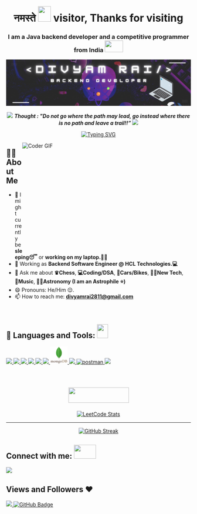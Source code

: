 <h1 align="center"> नमस्ते <img src="https://c.tenor.com/eYRNL1In-ooAAAAM/namaste-covid.gif" width="35px" height="42"> visitor, Thanks for visiting </h1>
<h3 align="center">I am a Java backend developer and a competitive programmer from India <img src="https://1.bp.blogspot.com/-kP6bmmixhvg/YDbA3kZ-75I/AAAAAAAA4Os/YS5VBD0fGnMgMteNDso4OWSsD-alvMyhgCLcBGAsYHQ/s0/Flag_of_India.gif" width="50px" height="32"></h3>

<p align="center">
<a href="#" ><img width="800" height="auto" src="https://github.com/divyamrai28/divyamrai28/blob/main/Divyam%20Rai.gif?raw=true" height="175px"/></a>
</p>

<p align="center">
<img src="https://i.pinimg.com/originals/c2/e0/f9/c2e0f9e5e4386072d85e837a61fc654e.gif" width="50" /> <b><i align="center">Thought : "Do not go where the path may lead, go instead where there is no path and leave a trail!!”</i></b> <img src="https://media.giphy.com/media/qjqUcgIyRjsl2/giphy.gif" width="50" />
</p>

<div align="center">

[![Typing SVG](https://readme-typing-svg.herokuapp.com?font=Silkscreen&pause=400&color=34BA7A&width=435&lines=Hello%2C+my+name+is+Divyam+Rai.;I'm+a+Java+Backend+Developer;I+%E2%9D%A4+competitive+programming;I+%E2%9D%A4+DSA)](https://git.io/typing-svg) </div>

<img src="https://miro.medium.com/max/850/1*IRGHmiGsa16stedQvIaZfw.gif" align="right" alt="Coder GIF" width="460" height="300">

<div>
    
## 🙋‍♂️ About Me
- 🔭 I might currently be **sleeping😴** or **working on my laptop.👨‍💻**
- 🌱 Working as **Backend Software Engineer @ HCL Technologies.💻**
- 💬 Ask me about 
    **♛Chess**, **💻Coding/DSA**, **🚗Cars/Bikes**, **👨‍💻New Tech**,
    **🎵Music**, **👨‍🚀Astronomy (I am an Astrophile ⭐️)**
- 😄 Pronouns: He/Him 😌.
- 📫 How to reach me:  **divyamrai2811@gmail.com**
    
</div>

<span>
    
</span>

</br>
    
## 🚀 Languages and Tools: <img src = "https://media2.giphy.com/media/QssGEmpkyEOhBCb7e1/giphy.gif?cid=ecf05e47a0n3gi1bfqntqmob8g9aid1oyj2wr3ds3mg700bl&rid=giphy.gif" width = 30px height="38">
<p align="left"> 
    <a href="https://www.java.com" target="_blank"> <img src="https://img.icons8.com/color/48/000000/java-coffee-cup-logo.png"/> </a>
    <a href="https://spring.io/projects/spring-boot" target="_blank"> <img src="https://img.icons8.com/color/48/000000/spring-logo.png"/> </a> 
    <a href="https://developer.mozilla.org/en-US/docs/Web/JavaScript" target="_blank"> <img src="https://img.icons8.com/color/48/000000/javascript.png"/> </a> 
    <a href="https://www.w3.org/html/" target="_blank"> <img src="https://img.icons8.com/color/48/000000/html-5.png"/> </a> 
    <a href="https://www.w3schools.com/css/" target="_blank"> <img src="https://img.icons8.com/color/48/000000/css3.png"/> </a> 
    <a href="https://getbootstrap.com" target="_blank"> <img src="https://img.icons8.com/color/48/000000/bootstrap.png"/> </a> 
    <a href="https://www.mongodb.com/" target="_blank"> <img src="https://raw.githubusercontent.com/devicons/devicon/master/icons/mongodb/mongodb-original-wordmark.svg" alt="mongodb" width="48" height="48"/> </a> 
    <a href="https://firebase.google.com/" target="_blank"> <img src="https://img.icons8.com/color/48/000000/firebase.png"/> </a> 
    <a href="https://postman.com" target="_blank"> <img src="https://www.vectorlogo.zone/logos/getpostman/getpostman-icon.svg" alt="postman" width="45" height="45"/> </a>   
    <a href="https://git-scm.com/" target="_blank"> <img src="https://img.icons8.com/color/48/000000/git.png"/> </a> 
</p>

</br>

<div align="center">

## <img src="https://cdn.icon-icons.com/icons2/2530/PNG/512/leetcode_button_icon_151892.png" width="165px" height="42">
[![LeetCode Stats](https://leetcard.jacoblin.cool/divyamRai?hide=ranking,width=500&height=330,theme=light,unicorn&font=spacemono&ext=heatmap)](https://leetcode.com/divyamRai)
</div>

------

<div align="center">

[![GitHub Streak](https://github-readme-streak-stats.herokuapp.com?user=divyamrai28&theme=tokyonight_duo&hide_border=true)](https://git.io/streak-stats)
</div>

## Connect with me: <img src='https://raw.githubusercontent.com/ShahriarShafin/ShahriarShafin/main/Assets/handshake.gif' width="60px" height="38">
<p align="left">

<a href = "https://in.linkedin.com/in/divyamrai/"><img src="https://img.icons8.com/fluent/48/000000/linkedin.png"/></a>
</p>

## Views and Followers ❤
<a href="https://github.com/Meghna-DAS/github-profile-views-counter">
    <img src="https://komarev.com/ghpvc/?username=divyamrai28">
</a>
<a href="https://github.com/divyamrai28?tab=followers"><img src="https://img.shields.io/github/followers/divyamrai28?label=Followers&style=social" alt="GitHub Badge"></a>
